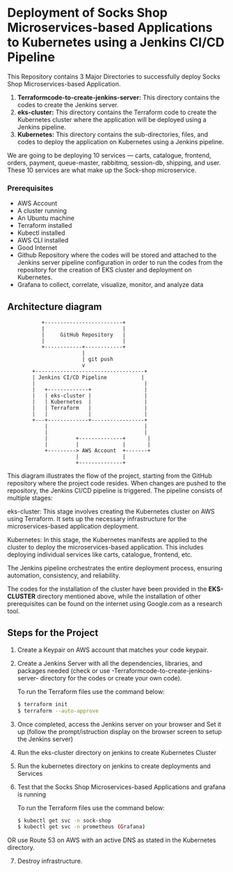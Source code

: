 # **Deployment of Socks Shop Microservices-based Applications to Kubernetes using a Jenkins CI/CD Pipeline**

This Repository contains 3 Major Directories to successfully deploy Socks Shop Microservices-based Application.

1. **Terraformcode-to-create-jenkins-server:** This directory contains the codes to create the Jenkins server.
2. **eks-cluster:** This directory contains the Terraform code to create the Kubernetes cluster where the application will be deployed using a Jenkins pipeline.
3. **Kubernetes:** This directory contains the sub-directories, files, and codes to deploy the application on Kubernetes using a Jenkins pipeline.

We are going to be deploying 10 services — carts, catalogue, frontend, orders, payment, queue-master, rabbitmq, session-db, shipping, and user. These 10 services are what make up the Sock-shop microservice.

### Prerequisites

- AWS Account
- A cluster running
- An Ubuntu machine
- Terraform installed
- Kubectl installed
- AWS CLI installed
- Good Internet
- Github Repository where the codes will be stored and attached to the Jenkins server pipeline configuration in order to run the codes from the repository for the creation of EKS cluster and deployment on Kubernetes.
- Grafana to collect, correlate, visualize, monitor, and analyze data

## **Architecture diagram**

               +-------------------------+
               |                         |
               |     GitHub Repository   |
               |                         |
               +------------+------------+
                            |
                            | git push
                            v
            +-----------------------------------+
            | Jenkins CI/CD Pipeline           |
            |                                   |
            |   +-------------+                 |
            |   | eks-cluster |                 |
            |   | Kubernetes  |                 |
            |   | Terraform   |                 |
            |   |             |                 |
            +---+-------------+-----------------+
                |                               |
                |                               |
                |         +--------------+       |
                |         |              |       |
                +---------> AWS Account  +-------+
                          |              |
                          +--------------+
                          
This diagram illustrates the flow of the project, starting from the GitHub repository where the project code resides. When changes are pushed to the repository, the Jenkins CI/CD pipeline is triggered. The pipeline consists of multiple stages:

eks-cluster: This stage involves creating the Kubernetes cluster on AWS using Terraform. It sets up the necessary infrastructure for the microservices-based application deployment.

Kubernetes: In this stage, the Kubernetes manifests are applied to the cluster to deploy the microservices-based application. This includes deploying individual services like carts, catalogue, frontend, etc.

The Jenkins pipeline orchestrates the entire deployment process, ensuring automation, consistency, and reliability.                          

The codes for the installation of the cluster have been provided in the **EKS-CLUSTER** directory mentioned above, while the installation of other prerequisites can be found on the internet using Google.com as a research tool.


## Steps for the Project

1. Create a Keypair on AWS account that matches your code keypair.
2. Create a Jenkins Server with all the dependencies, libraries, and packages needed (check or use -Terraformcode-to-create-jenkins-server- directory for the codes or create your own code).

   To run the Terraform files use the command below:
   ```bash
   $ terraform init
   $ terraform --auto-approve

3. Once completed, access the Jenkins server on your browser and Set it up (follow the prompt/istruction display on the browser screen to setup the Jenkins server)
4. Run the eks-cluster directory on jenkins to create Kubernetes Cluster
5. Run the kubernetes directory on jenkins to create deployments and Services
6. Test that the Socks Shop Microservices-based Applications and grafana is running 

    To run the Terraform files use the command below:
   ```bash
   $ kubectl get svc -n sock-shop
   $ kubectl get svc -n prometheus (Grafana)

OR use Route 53 on AWS with an active DNS as stated in the Kubernetes directory.

7. Destroy infrastructure.






